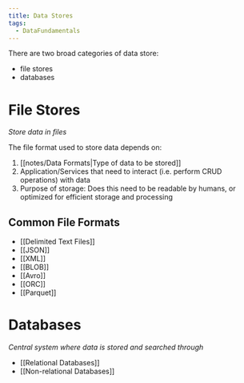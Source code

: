 ```yaml
---
title: Data Stores
tags:
  - DataFundamentals
---
```

There are two broad categories of data store:
- file stores
- databases
# File Stores
*Store data in files*

The file format used to store data depends on:
1. [[notes/Data Formats|Type of data to be stored]]
2. Application/Services that need to interact (i.e. perform CRUD operations) with data
3. Purpose of storage: Does this need to be readable by humans, or optimized for efficient storage and processing
## Common File Formats
- [[Delimited Text Files]]
- [[JSON]]
- [[XML]]
- [[BLOB]]
- [[Avro]]
- [[ORC]]
- [[Parquet]]
# Databases
*Central system where data is stored and searched through*
- [[Relational Databases]]
- [[Non-relational Databases]]